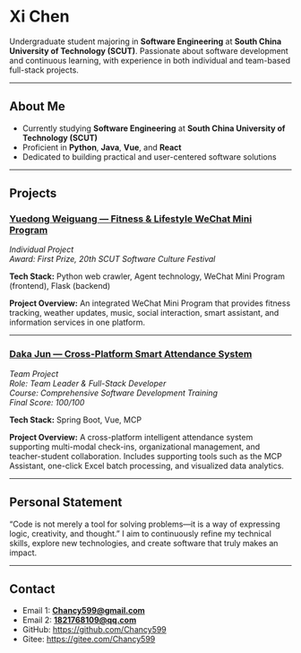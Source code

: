 # Xi Chen

Undergraduate student majoring in **Software Engineering** at **South China University of Technology (SCUT)**.
 Passionate about software development and continuous learning, with experience in both individual and team-based full-stack projects.

------

## About Me

- Currently studying **Software Engineering** at **South China University of Technology (SCUT)**
- Proficient in **Python**, **Java**, **Vue**, and **React**
- Dedicated to building practical and user-centered software solutions

------

## Projects

### [Yuedong Weiguang — Fitness & Lifestyle WeChat Mini Program](https://github.com/Chancy599/ydglow)

*Individual Project*  
*Award: First Prize, 20th SCUT Software Culture Festival*

**Tech Stack:** Python web crawler, Agent technology, WeChat Mini Program (frontend), Flask (backend)

**Project Overview:**
 An integrated WeChat Mini Program that provides fitness tracking, weather updates, music, social interaction, smart assistant, and information services in one platform.

------

### [Daka Jun — Cross-Platform Smart Attendance System](https://github.com/Chancy599/software-development-training)

*Team Project*  
*Role: Team Leader & Full-Stack Developer*  
*Course: Comprehensive Software Development Training*  
*Final Score: 100/100*

**Tech Stack:** Spring Boot, Vue, MCP

**Project Overview:**
 A cross-platform intelligent attendance system supporting multi-modal check-ins, organizational management, and teacher-student collaboration. Includes supporting tools such as the MCP Assistant, one-click Excel batch processing, and visualized data analytics.

------

## Personal Statement

“Code is not merely a tool for solving problems—it is a way of expressing logic, creativity, and thought.”
 I aim to continuously refine my technical skills, explore new technologies, and create software that truly makes an impact.

------

## Contact

- Email 1: **Chancy599@gmail.com**
- Email 2: **1821768109@qq.com**
- GitHub: https://github.com/Chancy599
- Gitee: https://gitee.com/Chancy599
